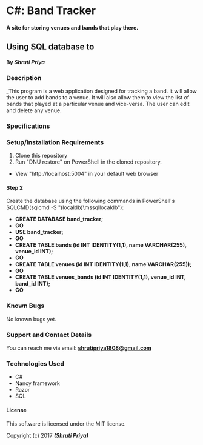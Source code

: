 # C#: Band Tracker
#### A site for storing venues and bands that play there.
## Using SQL database to
#### By _Shruti Priya_

### Description
_This program is a web application designed for tracking a band. It will allow the user to add bands to a venue. It will also allow them to view the list of bands that played at a particular venue and vice-versa. The user can edit and delete any venue.

### Specifications


### Setup/Installation Requirements
1. Clone this repository
 2. Run "DNU restore" on PowerShell in the cloned repository.

* View "http://localhost:5004" in your default web browser

#### Step 2

Create the database using the following commands in PowerShell's SQLCMD(sqlcmd -S "(localdb)\mssqllocaldb"):

* **CREATE DATABASE band_tracker;**
* **GO**
* **USE band_tracker;**
* **GO**
* **CREATE TABLE bands (id INT IDENTITY(1,1), name VARCHAR(255), venue_id INT);**
* **GO**
* **CREATE TABLE venues (id INT IDENTITY(1,1), name VARCHAR(255));**
* **GO**
* **CREATE TABLE venues_bands (id INT IDENTITY(1,1), venue_id INT, band_id INT);**
* **GO**

### Known Bugs
No known bugs yet.

### Support and Contact Details
You can reach me via email: **shrutipriya1808@gmail.com**

### Technologies Used
* C#
* Nancy framework
* Razor
* SQL

#### License
This software is licensed under the MIT license.

Copyright (c) 2017 **_(Shruti Priya)_**
